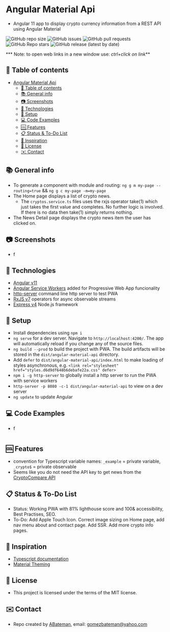 # Angular Material Api

* Angular 11 app to display crypto currency information from a REST API using Angular Material

![GitHub repo size](https://img.shields.io/github/repo-size/AndrewJBateman/angular-material-api?style=for-the-badge)
![GitHub issues](https://img.shields.io/github/issues/AndrewJBateman/angular-material-api?style=for-the-badge)
![GitHub pull requests](https://img.shields.io/github/issues-pr/AndrewJBateman/angular-material-api?style=for-the-badge)
![GitHub Repo stars](https://img.shields.io/github/stars/AndrewJBateman/angular-material-api?style=for-the-badge)
![GitHub release (latest by date)](https://img.shields.io/github/v/release/AndrewJBateman/angular-material-api?style=for-the-badge)

*** Note: to open web links in a new window use: _ctrl+click on link_**

## :page_facing_up: Table of contents

* [Angular Material Api](#angular-material-api)
  * [:page_facing_up: Table of contents](#page_facing_up-table-of-contents)
  * [:books: General info](#books-general-info)
  * [:camera: Screenshots](#camera-screenshots)
  * [:signal_strength: Technologies](#signal_strength-technologies)
  * [:floppy_disk: Setup](#floppy_disk-setup)
  * [:computer: Code Examples](#computer-code-examples)
  * [:cool: Features](#cool-features)
  * [:clipboard: Status & To-Do List](#clipboard-status--to-do-list)
  * [:clap: Inspiration](#clap-inspiration)
  * [:file_folder: License](#file_folder-license)
  * [:envelope: Contact](#envelope-contact)

## :books: General info

* To generate a component with module and routing: `ng g m my-page --routing=true` && `ng g c my-page -m=my-page`
* The Home page displays a list of crypto news.
  * The `cryptos.service.ts` files uses the rxjs operator take(1) which just takes the first value and completes. No further logic is involved. If there is no data then take(1) simply returns nothing.
* The News Detail page displays the crypto news item the user has clicked on.

## :camera: Screenshots

* f

## :signal_strength: Technologies

* [Angular v11](https://angular.io/)
* [Angular Service Workers](https://angular.io/guide/service-worker-getting-started) added for Progressive Web App funcionality
* [http-server](https://www.npmjs.com/package/http-server) command line http server to test PWA
* [RxJS v7](http://reactivex.io/) operators for async observable streams
* [Express v4](https://www.npmjs.com/package/express) Node.js framework

## :floppy_disk: Setup

* Install dependencies using `npm i`
* `ng serve` for a dev server. Navigate to `http://localhost:4200/`. The app will automatically reload if you change any of the source files.
* `ng build --prod` to build the project with PWA. The build artifacts will be stored in the `dist/angular-material-api` directory.
* Add `defer` to `dist/angular-material-api/index.html` to make loading of styles asynchronous, e.g. `<link rel="stylesheet" href="styles.d6d9df648b6debafe22a.css" defer>`
* `npm i -g http-server` to globally install a http server to run the PWA with service workers
* `http-server -p 8080 -c-1 dist/angular-material-api` to view on a dev server
* `ng update` to update Angular

## :computer: Code Examples

* f

```typescript

```

## :cool: Features

* convention for Typescript variable names: `_example` = private variable, `_crypto$` = private observable
* Seems like you do not need the API key to get news from the [CryptoCompare API](https://min-api.cryptocompare.com/)

## :clipboard: Status & To-Do List

* Status: Working PWA with 81% lighthouse score and 100& accessibility, Best Practises, SEO.
* To-Do: Add Apple Touch Icon. Correct image sizing on Home page, add nav menu about and contact page. Add SSR. Add more crypto info pages.

## :clap: Inspiration

* [Typescript documentation](https://www.typescriptlang.org/docs/)
* [Material Theming](https://material.io/design/material-theming/overview.html#using-material-theming)

## :file_folder: License

* This project is licensed under the terms of the MIT license.

## :envelope: Contact

* Repo created by [ABateman](https://github.com/AndrewJBateman), email: gomezbateman@yahoo.com
